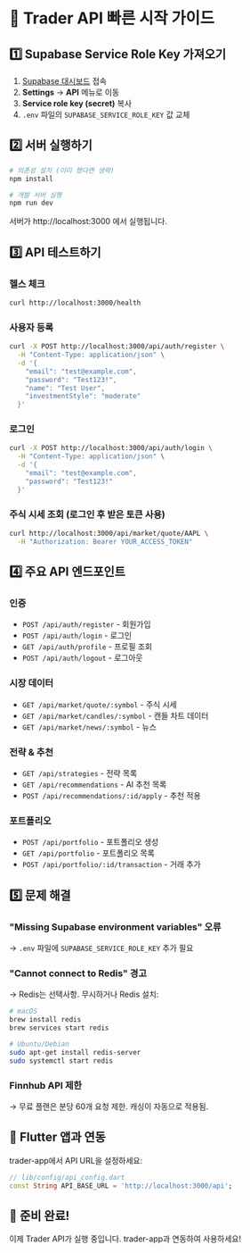 # 🚀 Trader API 빠른 시작 가이드

## 1️⃣ Supabase Service Role Key 가져오기

1. [Supabase 대시보드](https://app.supabase.com/project/lgebgddeerpxdjvtqvoi) 접속
2. **Settings** → **API** 메뉴로 이동
3. **Service role key (secret)** 복사
4. `.env` 파일의 `SUPABASE_SERVICE_ROLE_KEY` 값 교체

## 2️⃣ 서버 실행하기

```bash
# 의존성 설치 (이미 했다면 생략)
npm install

# 개발 서버 실행
npm run dev
```

서버가 http://localhost:3000 에서 실행됩니다.

## 3️⃣ API 테스트하기

### 헬스 체크
```bash
curl http://localhost:3000/health
```

### 사용자 등록
```bash
curl -X POST http://localhost:3000/api/auth/register \
  -H "Content-Type: application/json" \
  -d '{
    "email": "test@example.com",
    "password": "Test123!",
    "name": "Test User",
    "investmentStyle": "moderate"
  }'
```

### 로그인
```bash
curl -X POST http://localhost:3000/api/auth/login \
  -H "Content-Type: application/json" \
  -d '{
    "email": "test@example.com",
    "password": "Test123!"
  }'
```

### 주식 시세 조회 (로그인 후 받은 토큰 사용)
```bash
curl http://localhost:3000/api/market/quote/AAPL \
  -H "Authorization: Bearer YOUR_ACCESS_TOKEN"
```

## 4️⃣ 주요 API 엔드포인트

### 인증
- `POST /api/auth/register` - 회원가입
- `POST /api/auth/login` - 로그인
- `GET /api/auth/profile` - 프로필 조회
- `POST /api/auth/logout` - 로그아웃

### 시장 데이터
- `GET /api/market/quote/:symbol` - 주식 시세
- `GET /api/market/candles/:symbol` - 캔들 차트 데이터
- `GET /api/market/news/:symbol` - 뉴스

### 전략 & 추천
- `GET /api/strategies` - 전략 목록
- `GET /api/recommendations` - AI 추천 목록
- `POST /api/recommendations/:id/apply` - 추천 적용

### 포트폴리오
- `POST /api/portfolio` - 포트폴리오 생성
- `GET /api/portfolio` - 포트폴리오 목록
- `POST /api/portfolio/:id/transaction` - 거래 추가

## 5️⃣ 문제 해결

### "Missing Supabase environment variables" 오류
→ `.env` 파일에 `SUPABASE_SERVICE_ROLE_KEY` 추가 필요

### "Cannot connect to Redis" 경고
→ Redis는 선택사항. 무시하거나 Redis 설치:
```bash
# macOS
brew install redis
brew services start redis

# Ubuntu/Debian
sudo apt-get install redis-server
sudo systemctl start redis
```

### Finnhub API 제한
→ 무료 플랜은 분당 60개 요청 제한. 캐싱이 자동으로 적용됨.

## 📱 Flutter 앱과 연동

trader-app에서 API URL을 설정하세요:
```dart
// lib/config/api_config.dart
const String API_BASE_URL = 'http://localhost:3000/api';
```

## 🎉 준비 완료!

이제 Trader API가 실행 중입니다. trader-app과 연동하여 사용하세요!